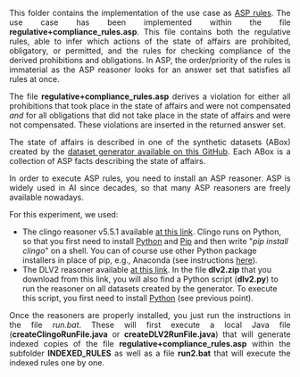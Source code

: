 <p align="justify">
This folder contains the implementation of the use case as <a href="https://potassco.org/">ASP rules</a>. The use case has been implemented within the file <b>regulative+compliance_rules.asp</b>. This file contains both the regulative rules, able to infer which actions of the state of affairs are prohibited, obligatory, or permitted, and the rules for checking compliance of the derived prohibitions and obligations. In ASP, the order/priority of the rules is immaterial as the ASP reasoner looks for an answer set that satisfies all rules at once.
</p>

<p align="justify">The file <b>regulative+compliance_rules.asp</b> derives a violation for either all prohibitions that took place in the state of affairs and were not compensated <i>and</i> for all obligations that did not take place in the state of affairs and were not compensated. These violations are inserted in the returned answer set.

<p align="justify">
The state of affairs is described in one of the synthetic datasets (ABox) created by the <a href="https://github.com/liviorobaldo/compliancecheckers/tree/main/DatasetGenerator">dataset generator available on this GitHub</a>. Each ABox is a collection of ASP facts describing the state of affairs.
</p>

<p align="justify">
In order to execute ASP rules, you need to install an ASP reasoner. ASP is widely used in AI since decades, so that many ASP reasoners are freely available nowadays.</p>

<p align="justify"> 
For this experiment, we used:

<ul>
	<li>
	The clingo reasoner v5.5.1 available <a href="https://github.com/potassco/clingo/releases">at this link</a>. Clingo runs on Python, so that you first need to install <a href="https://www.python.org/">Python</a> and <a href="https://pypi.org/project/pip/">Pip</a> and then write "<i>pip install clingo</i>" on a shell. You can of course use other Python package installers in place of pip, e.g., Anaconda (see instructions <a href="https://github.com/potassco/clingo/releases">here</a>).
	</li>
	<li>
	The DLV2 reasoner available <a href="https://drive.google.com/file/d/1apzJvPM9ca8kyAAkRoM4mAbc7JEzO7UD/view">at this link</a>. In the file <b>dlv2.zip</b> that you download from this link, you will also find a Python script (<b>dlv2.py</b>) to run the reasoner on all datasets created by the generator. To execute this script, you first need to install <a href="https://www.python.org/">Python</a> (see previous point).
	</li>
</ul>
</p>

<p align="justify">
Once the reasoners are properly installed, you just run the instructions in the file <i>run.bat</i>. These will first execute a local Java file (<b>createClingoRunFile.java</b> or <b>createDLV2RunFile.java</b>) that will generate indexed copies of the file <b>regulative+compliance_rules.asp</b> within the subfolder <b>INDEXED_RULES</b> as well as a file <b>run2.bat</b> that will execute the indexed rules one by one.
</p>
